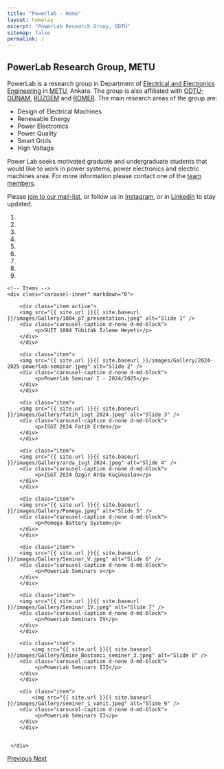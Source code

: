 ```yaml
---
title: "Powerlab - Home"
layout: homelay
excerpt: "PowerLab Research Group, ODTÜ"
sitemap: false
permalink: /
---
```


## PowerLab Research Group, METU

PowerLab is a research group in Department of [Electrical and Electronics Engineering](http://eee.metu.edu.tr/) in [METU](https://www.metu.edu.tr/), Ankara. The group is also affiliated with [ODTÜ-GÜNAM](https://odtugunam.org/), [RÜZGEM](http://ruzgem.metu.edu.tr/) and [ROMER](https://romer.metu.edu.tr/). The main research areas of the group are:

- Design of Electrical Machines
- Renewable Energy
- Power Electronics
- Power Quality
- Smart Grids
- High Voltage

Power Lab seeks  motivated graduate and undergraduate students that would like to work in power systems, power electronics and electric machines area. For more information please contact one of the [team members](/team).

Please [join to our mail-list](https://mailman.metu.edu.tr/mailman/listinfo/ee-powerlab), or follow us in [Instagram](https://www.instagram.com/metupowerlab/), or in [Linkedin](https://www.linkedin.com/company/metu-power-lab/) to stay updated.

<div markdown="0" id="carousel" class="carousel slide" data-ride="carousel" data-interval="5000" data-pause="hover" >
    <!-- Menu -->
    <ol class="carousel-indicators">
        <li data-target="#carousel" data-slide-to="0" class="active"></li>
        <li data-target="#carousel" data-slide-to="1"></li>
        <li data-target="#carousel" data-slide-to="2"></li>
        <li data-target="#carousel" data-slide-to="3"></li>
        <li data-target="#carousel" data-slide-to="4"></li>
        <li data-target="#carousel" data-slide-to="5"></li>
        <li data-target="#carousel" data-slide-to="6"></li>
        <li data-target="#carousel" data-slide-to="7"></li>
        <li data-target="#carousel" data-slide-to="8"></li>    
</ol>


<!-- I added images as png but is the page opens slowly these can be reuploaded as jpg -->
    <!-- Items -->
    <div class="carousel-inner" markdown="0">
        
        <div class="item active">
        <img src="{{ site.url }}{{ site.baseurl }}/images/Gallery/1004_p7_presentation.jpeg" alt="Slide 1" />
		<div class="carousel-caption d-none d-md-block">
    		 <p>SUİT 1004 Tübitak İzleme Heyeti</p>
  		</div>
        </div>

        <div class="item">
        <img src="{{ site.url }}{{ site.baseurl }}/images/Gallery/2024-2025-powerlab-seminar.jpeg" alt="Slide 2" />
		<div class="carousel-caption d-none d-md-block">
    		 <p>Powerlab Seminar I - 2024/2025</p>
  		</div>
        </div>

        <div class="item">
        <img src="{{ site.url }}{{ site.baseurl }}/images/Gallery/fatih_isgt_2024.jpeg" alt="Slide 3" />
		<div class="carousel-caption d-none d-md-block">
    		 <p>ISGT 2024 Fatih Erden</p>
  		</div>
        </div>

        <div class="item">
        <img src="{{ site.url }}{{ site.baseurl }}/images/Gallery/arda_isgt_2024.jpeg" alt="Slide 4" />
		<div class="carousel-caption d-none d-md-block">
    		 <p>ISGT 2024 Özgür Arda Küçükaslan</p>
  		</div>
        </div>

        <div class="item">
        <img src="{{ site.url }}{{ site.baseurl }}/images/Gallery/Pomega.jpeg" alt="Slide 5" />
		<div class="carousel-caption d-none d-md-block">
    		 <p>Pomega Battery System</p>
  		</div>
        </div>

        <div class="item">
        <img src="{{ site.url }}{{ site.baseurl }}/images/Gallery/Seminar_V.jpeg" alt="Slide 6" />
		<div class="carousel-caption d-none d-md-block">
    		 <p>PowerLab Seminars V</p>
  		</div>
        </div>

        <div class="item">
        <img src="{{ site.url }}{{ site.baseurl }}/images/Gallery/Seminar_IV.jpeg" alt="Slide 7" />
		<div class="carousel-caption d-none d-md-block">
    		 <p>PowerLab Seminars IV</p>
  		</div>
        </div>

        <div class="item">
            <img src="{{ site.url }}{{ site.baseurl }}/images/Gallery/Emine_Bostancı_seminer_3.jpeg" alt="Slide 8" />
		<div class="carousel-caption d-none d-md-block">
    		 <p>PowerLab Seminars III</p>
  		</div>
        </div>

        <div class="item">
            <img src="{{ site.url }}{{ site.baseurl }}/images/Gallery/seminer_1_vahit.jpeg" alt="Slide 9" />
		<div class="carousel-caption d-none d-md-block">
    		 <p>PowerLab Seminars II</p>
  		</div>
        </div>


	 </div>

  <a class="left carousel-control" href="#carousel" role="button" data-slide="prev">
    <span class="glyphicon glyphicon-chevron-left" aria-hidden="true"></span>
    <span class="sr-only">Previous</span>
  </a>
  <a class="right carousel-control" href="#carousel" role="button" data-slide="next">
    <span class="glyphicon glyphicon-chevron-right" aria-hidden="true"></span>
    <span class="sr-only">Next</span>
  </a>
</div>
